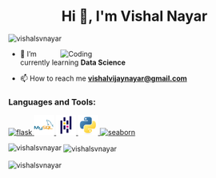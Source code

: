 <h1 align="center">Hi 👋, I'm Vishal Nayar</h1>
<p align="left"> <img src="https://komarev.com/ghpvc/?username=vishalsvnayar&label=Profile%20views&color=0e75b6&style=flat" alt="vishalsvnayar" /> </p>
<img align="right" alt="Coding" width="400" src="https://thumbs.gfycat.com/EvilNextDevilfish-small.gif" />


- 🌱 I’m currently learning **Data Science**

- 📫 How to reach me **vishalvijaynayar@gmail.com**

<p align="left">
</p>

<h3 align="left">Languages and Tools:</h3>
<p align="left"> <a href="https://flask.palletsprojects.com/" target="_blank" rel="noreferrer"> <img src="https://www.vectorlogo.zone/logos/pocoo_flask/pocoo_flask-icon.svg" alt="flask" width="40" height="40"/> </a> <a href="https://www.mysql.com/" target="_blank" rel="noreferrer"> <img src="https://raw.githubusercontent.com/devicons/devicon/master/icons/mysql/mysql-original-wordmark.svg" alt="mysql" width="40" height="40"/> </a> <a href="https://pandas.pydata.org/" target="_blank" rel="noreferrer"> <img src="https://raw.githubusercontent.com/devicons/devicon/2ae2a900d2f041da66e950e4d48052658d850630/icons/pandas/pandas-original.svg" alt="pandas" width="40" height="40"/> </a> <a href="https://www.python.org" target="_blank" rel="noreferrer"> <img src="https://raw.githubusercontent.com/devicons/devicon/master/icons/python/python-original.svg" alt="python" width="40" height="40"/> </a> <a href="https://seaborn.pydata.org/" target="_blank" rel="noreferrer"> <img src="https://seaborn.pydata.org/_images/logo-mark-lightbg.svg" alt="seaborn" width="40" height="40"/> </a> </p>

<p><img align="left" src="https://github-readme-stats.vercel.app/api/top-langs?username=vishalsvnayar&show_icons=true&locale=en&layout=compact" alt="vishalsvnayar" /></p>

<p>&nbsp;<img align="center" src="https://github-readme-stats.vercel.app/api?username=vishalsvnayar&show_icons=true&locale=en" alt="vishalsvnayar" /></p>

<p><img align="center" src="https://github-readme-streak-stats.herokuapp.com/?user=vishalsvnayar&" alt="vishalsvnayar" /></p>
